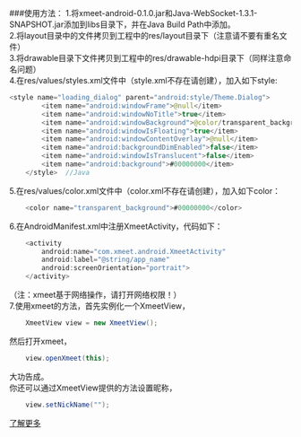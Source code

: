 ###使用方法：
1.将xmeet-android-0.1.0.jar和Java-WebSocket-1.3.1-SNAPSHOT.jar添加到libs目录下，并在Java Build Path中添加。 <br>
2.将layout目录中的文件拷贝到工程中的res/layout目录下（注意请不要有重名文件） <br>
3.将drawable目录下文件拷贝到工程中的res/drawable-hdpi目录下（同样注意命名问题） <br>
4.在res/values/styles.xml文件中（style.xml不存在请创建），加入如下style:<br>

```Java
<style name="loading_dialog" parent="android:style/Theme.Dialog"> 
        <item name="android:windowFrame">@null</item> 
        <item name="android:windowNoTitle">true</item>   
        <item name="android:windowBackground">@color/transparent_background</item> 
        <item name="android:windowIsFloating">true</item> 
        <item name="android:windowContentOverlay">@null</item>  
        <item name="android:backgroundDimEnabled">false</item> 
        <item name="android:windowIsTranslucent">false</item> 
        <item name="android:background">#00000000</item> 
    </style>  //Java 
```
5.在res/values/color.xml文件中（color.xml不存在请创建），加入如下color： <br>
```Java
	<color name="transparent_background">#00000000</color>
```
6.在AndroidManifest.xml中注册XmeetActivity，代码如下： <br>
```Java
	<activity
        android:name="com.xmeet.android.XmeetActivity" 
        android:label="@string/app_name" 
        android:screenOrientation="portrait"> 
    </activity> 
```
（注：xmeet基于网络操作，请打开网络权限！） <br>
7.使用xmeet的方法，首先实例化一个XmeetView， <br>
```Java
	XmeetView view = new XmeetView();
```
然后打开xmeet， <br>
```Java
	view.openXmeet(this);
```
大功告成。 <br>
你还可以通过XmeetView提供的方法设置昵称， <br>
```Java
	view.setNickName(""); 
```
[了解更多](http://meet.xpro.im)
